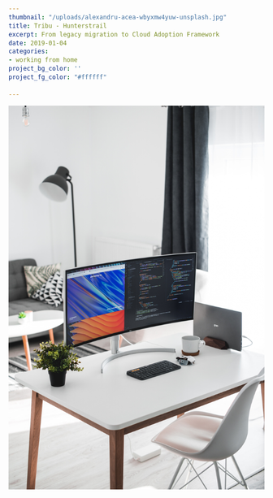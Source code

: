 ```yaml
---
thumbnail: "/uploads/alexandru-acea-wbyxmw4yuw-unsplash.jpg"
title: Tribu - Hunterstrail
excerpt: From legacy migration to Cloud Adoption Framework
date: 2019-01-04
categories:
- working from home
project_bg_color: ''
project_fg_color: "#ffffff"

---
```

![](/uploads/alexandru-acea-wbyxmw4yuw-unsplash.jpg)